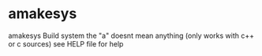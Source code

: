 # amakesys
amakesys Build system the "a" doesnt mean anything (only works with c++ or c sources)
see HELP file for help
